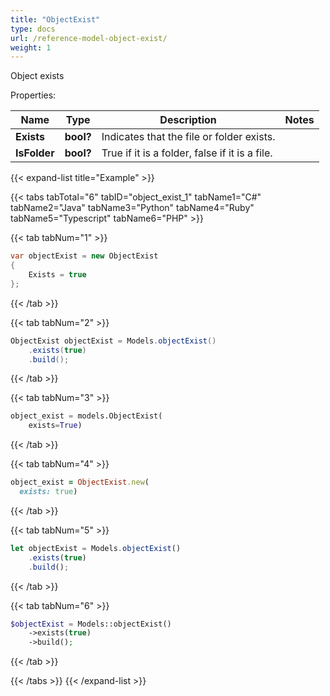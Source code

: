 ```yaml
---
title: "ObjectExist"
type: docs
url: /reference-model-object-exist/
weight: 1
---
```

Object exists

Properties:

Name | Type | Description | Notes
---- | ---- | ----------- | -----
**Exists** | **bool?** | Indicates that the file or folder exists. | 
**IsFolder** | **bool?** | True if it is a folder, false if it is a file. | 


{{< expand-list title="Example" >}}

{{< tabs tabTotal="6" tabID="object_exist_1" tabName1="C#" tabName2="Java" tabName3="Python" tabName4="Ruby" tabName5="Typescript" tabName6="PHP" >}}

{{< tab tabNum="1" >}}

```csharp
var objectExist = new ObjectExist
{
    Exists = true
};
```

{{< /tab >}}

{{< tab tabNum="2" >}}

```java
ObjectExist objectExist = Models.objectExist()
    .exists(true)
    .build();
```

{{< /tab >}}

{{< tab tabNum="3" >}}

```python
object_exist = models.ObjectExist(
    exists=True)
```

{{< /tab >}}

{{< tab tabNum="4" >}}

```ruby
object_exist = ObjectExist.new(
  exists: true)
```

{{< /tab >}}

{{< tab tabNum="5" >}}

```typescript
let objectExist = Models.objectExist()
    .exists(true)
    .build();
```

{{< /tab >}}

{{< tab tabNum="6" >}}

```php
$objectExist = Models::objectExist()
    ->exists(true)
    ->build();
```

{{< /tab >}}

{{< /tabs >}}
{{< /expand-list >}}

